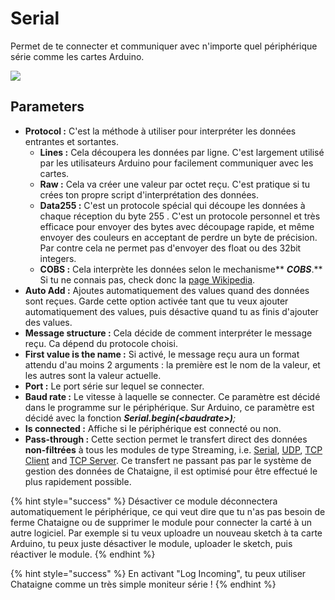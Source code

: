 # Serial

Permet de te connecter et communiquer avec n'importe quel périphérique série comme les cartes Arduino.

![](../../.gitbook/assets/serial.png)

## Parameters

* **Protocol :** C'est la méthode à utiliser pour interpréter les données entrantes et sortantes.
  * **Lines :** Cela découpera les données par ligne. C'est largement utilisé par les utilisateurs Arduino pour facilement communiquer avec les cartes.
  * **Raw :** Cela va créer une valeur par octet reçu. C'est pratique si tu crées ton propre script d'interprétation des données.
  * **Data255 :** C'est un protocole spécial qui découpe les données à chaque réception du byte 255 . C'est un protocole personnel et très efficace pour envoyer des bytes avec découpage rapide, et même envoyer des couleurs en acceptant de perdre un byte de précision. Par contre cela ne permet pas d'envoyer des float ou des 32bit integers.
  * **COBS :** Cela interprète les données selon le mechanisme** **_COBS_**.** Si tu ne connais pas, check donc la [page Wikipedia](https://en.wikipedia.org/wiki/Consistent_Overhead_Byte_Stuffing).
* **Auto Add :** Ajoutes automatiquement des values quand des données sont reçues. Garde cette option activée tant que tu veux ajouter automatiquement des values, puis désactive quand tu as finis d'ajouter des values.
* **Message structure :** Cela décide de comment interpréter le message reçu. Ca dépend du protocole choisi.
* **First value is the name :** Si activé, le message reçu aura un format attendu d'au moins 2 arguments : la première est le nom de la valeur, et les autres sont la valeur actuelle.
* **Port :** Le port série sur lequel se connecter.
* **Baud rate :** Le vitesse à laquelle se connecter. Ce paramètre est décidé dans le programme sur le périphérique. Sur Arduino, ce paramètre est décidé avec la fonction _**Serial.begin(\<baudrate>)**;_
* **Is connected :** Affiche si le périphérique est connecté ou non. 
* **Pass-through :** Cette section permet le transfert direct des données **non-filtrées** à tous les modules de type Streaming, i.e. [Serial](serial.md), [UDP](udp.md), [TCP Client](tcp-client.md) and [TCP Server](tcp-server.md). Ce transfert ne passant pas par le système de gestion des données de Chataigne, il est optimisé pour être effectué le plus rapidement possible.

{% hint style="success" %}
Désactiver ce module déconnectera automatiquement le périphérique, ce qui veut dire que tu n'as pas besoin de ferme Chataigne ou de supprimer le module pour connecter la carté à un autre logiciel. Par exemple si tu veux uploadre un nouveau sketch à ta carte Arduino, tu peux juste désactiver le module, uploader le sketch, puis réactiver le module.
{% endhint %}

{% hint style="success" %}
En activant "Log Incoming", tu peux utiliser Chataigne comme un très simple moniteur série !
{% endhint %}
